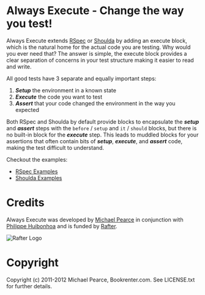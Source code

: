 # Always Execute - Change the way you test!

Always Execute extends [RSpec](http://rspec.info) or [Shoulda](https://github.com/thoughtbot/shoulda) by adding an execute block, which is the natural home for the actual code you are testing.  Why would you ever need that? The answer is simple, the execute block provides a clear separation of concerns in your test structure making it easier to read and write.  

All good tests have 3 separate and equally important steps:

1. **_Setup_** the environment in a known state
2. **_Execute_** the code you want to test
3. **_Assert_** that your code changed the environment in the way you expected

Both RSpec and Shoulda by default provide blocks to encapsulate the **_setup_** and **_assert_** steps with the `before` / `setup` and `it` / `should` blocks, but there is no built-in block for the **_execute_** step. This leads to muddled blocks for your assertions that often contain bits of **_setup_**, **_execute_**, and **_assert_** code, making the test difficult to understand.  

Checkout the examples:

* [RSpec Examples](http://github.com/michaelgpearce/always_execute/blob/master/docs/rspec_examples.md)
* [Shoulda Examples](http://github.com/michaelgpearce/always_execute/blob/master/docs/shoulda_examples.md)

# Credits

Always Execute was developed by [Michael Pearce](http://github.com/michaelgpearce) in conjunction with [Philippe Huibonhoa](http://github.com/phuibonhoa) and is funded by [Rafter](http://www.rafter.com "Rafter").

![Rafter Logo](http://rafter-logos.s3.amazonaws.com/rafter_github_logo.png "Rafter")


# Copyright

Copyright (c) 2011-2012 Michael Pearce, Bookrenter.com. See LICENSE.txt for further details.